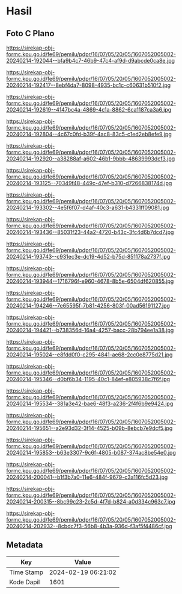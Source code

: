# Hasil

## Foto C Plano

https://sirekap-obj-formc.kpu.go.id/fe69/pemilu/pdpr/16/07/05/20/05/1607052005002-20240214-192044--bfa9b4c7-46b9-47c4-af9d-d9abcde0ca8e.jpg

https://sirekap-obj-formc.kpu.go.id/fe69/pemilu/pdpr/16/07/05/20/05/1607052005002-20240214-192417--8ebf4da7-8098-4935-bc1c-c60631b510f2.jpg

https://sirekap-obj-formc.kpu.go.id/fe69/pemilu/pdpr/16/07/05/20/05/1607052005002-20240214-192619--4147bc4a-4869-4c1a-8862-6ca1187ca3a6.jpg

https://sirekap-obj-formc.kpu.go.id/fe69/pemilu/pdpr/16/07/05/20/05/1607052005002-20240214-192804--4c67c0fd-b39f-4ac8-83c5-c1ed2eb8efe9.jpg

https://sirekap-obj-formc.kpu.go.id/fe69/pemilu/pdpr/16/07/05/20/05/1607052005002-20240214-192920--a38288af-a602-46b1-9bbb-48639993dcf3.jpg

https://sirekap-obj-formc.kpu.go.id/fe69/pemilu/pdpr/16/07/05/20/05/1607052005002-20240214-193125--70349f48-449c-47ef-b310-d7266838174d.jpg

https://sirekap-obj-formc.kpu.go.id/fe69/pemilu/pdpr/16/07/05/20/05/1607052005002-20240214-193302--4e5f6f07-d4af-40c3-a631-b4331ff09081.jpg

https://sirekap-obj-formc.kpu.go.id/fe69/pemilu/pdpr/16/07/05/20/05/1607052005002-20240214-193436--85031f23-44a2-4720-b43c-3fc4d6b7dcd7.jpg

https://sirekap-obj-formc.kpu.go.id/fe69/pemilu/pdpr/16/07/05/20/05/1607052005002-20240214-193743--c931ec3e-dc19-4d52-b75d-851178a2737f.jpg

https://sirekap-obj-formc.kpu.go.id/fe69/pemilu/pdpr/16/07/05/20/05/1607052005002-20240214-193944--1716796f-e960-4678-8b5e-6504df620855.jpg

https://sirekap-obj-formc.kpu.go.id/fe69/pemilu/pdpr/16/07/05/20/05/1607052005002-20240214-194246--7e65595f-7b81-4256-803f-00ad56191127.jpg

https://sirekap-obj-formc.kpu.go.id/fe69/pemilu/pdpr/16/07/05/20/05/1607052005002-20240214-194421--b738356d-16a4-4257-bacc-28b794ee1a38.jpg

https://sirekap-obj-formc.kpu.go.id/fe69/pemilu/pdpr/16/07/05/20/05/1607052005002-20240214-195024--e8fdd0f0-c295-4841-ae68-2cc0e8775d21.jpg

https://sirekap-obj-formc.kpu.go.id/fe69/pemilu/pdpr/16/07/05/20/05/1607052005002-20240214-195346--d0bf6b34-1195-40c1-84ef-e805938c7f6f.jpg

https://sirekap-obj-formc.kpu.go.id/fe69/pemilu/pdpr/16/07/05/20/05/1607052005002-20240214-195534--381a3e42-bae6-48f3-a236-2f4f6b9e9424.jpg

https://sirekap-obj-formc.kpu.go.id/fe69/pemilu/pdpr/16/07/05/20/05/1607052005002-20240214-195651--a2e93d32-3f14-4525-b09b-8ebcb7e9dcf5.jpg

https://sirekap-obj-formc.kpu.go.id/fe69/pemilu/pdpr/16/07/05/20/05/1607052005002-20240214-195853--b63e3307-9c6f-4805-b087-374ac8be54e0.jpg

https://sirekap-obj-formc.kpu.go.id/fe69/pemilu/pdpr/16/07/05/20/05/1607052005002-20240214-200041--b1f3b7a0-11e6-484f-9679-c3a116fc5d23.jpg

https://sirekap-obj-formc.kpu.go.id/fe69/pemilu/pdpr/16/07/05/20/05/1607052005002-20240214-200315--8bc99c23-2c5d-4f7d-b824-a0d334c963c7.jpg

https://sirekap-obj-formc.kpu.go.id/fe69/pemilu/pdpr/16/07/05/20/05/1607052005002-20240214-202932--8cbdc7f3-56b8-4b3a-936d-f3af5f4486cf.jpg


## Metadata

| Key        | Value               |
| ---------- | ------------------- |
| Time Stamp | 2024-02-19 06:21:02 |
| Kode Dapil | 1601                |



